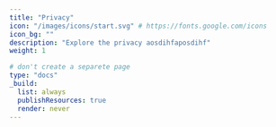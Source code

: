 ```yaml
---
title: "Privacy"
icon: "/images/icons/start.svg" # https://fonts.google.com/icons
icon_bg: ""
description: "Explore the privacy aosdihfaposdihf"
weight: 1

# don't create a separete page
type: "docs"
_build:
  list: always
  publishResources: true
  render: never
---
```

